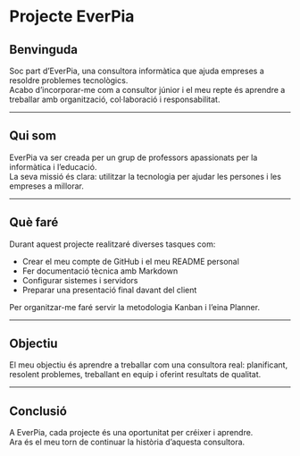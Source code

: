 # Projecte EverPia

## Benvinguda

Soc part d’EverPia, una consultora informàtica que ajuda empreses a resoldre problemes tecnològics.  
Acabo d’incorporar-me com a consultor júnior i el meu repte és aprendre a treballar amb organització, col·laboració i responsabilitat.

---

## Qui som

EverPia va ser creada per un grup de professors apassionats per la informàtica i l’educació.  
La seva missió és clara: utilitzar la tecnologia per ajudar les persones i les empreses a millorar.

---

## Què faré

Durant aquest projecte realitzaré diverses tasques com:

- Crear el meu compte de GitHub i el meu README personal  
- Fer documentació tècnica amb Markdown  
- Configurar sistemes i servidors  
- Preparar una presentació final davant del client  

Per organitzar-me faré servir la metodologia Kanban i l’eina Planner.

---

## Objectiu

El meu objectiu és aprendre a treballar com una consultora real: planificant, resolent problemes, treballant en equip i oferint resultats de qualitat.

---

## Conclusió

A EverPia, cada projecte és una oportunitat per créixer i aprendre.  
Ara és el meu torn de continuar la història d’aquesta consultora.

